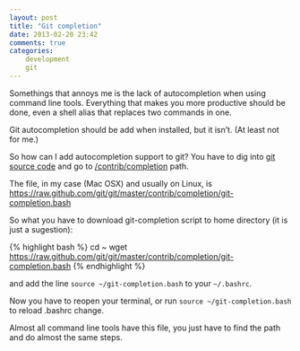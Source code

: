 ```yaml
---
layout: post
title: "Git completion"
date: 2013-02-20 23:42
comments: true
categories:
    development
    git
---
```


Somethings that annoys me is the lack of autocompletion when using command line tools. Everything that makes you more productive should be done, even a shell alias that replaces two commands in one.

Git autocompletion should be add when installed, but it isn’t. (At least not for me.)

<!--more-->

So how can I add autocompletion support to git?
You have to dig into [git source code][git-github] and go to [/contrib/completion][git-github-contrib] path.

The file, in my case (Mac OSX) and usually on Linux, is https://raw.github.com/git/git/master/contrib/completion/git-completion.bash

So what you have to download git-completion script to home directory (it is just a sugestion):

{% highlight bash %}
cd ~
wget https://raw.github.com/git/git/master/contrib/completion/git-completion.bash
{% endhighlight %}

and add the line `source ~/git-completion.bash` to your `~/.bashrc`.

Now you have to reopen your terminal, or run `source ~/git-completion.bash` to reload .bashrc change.

Almost all command line tools have this file, you just have to find the path and do almost the same steps.

[git-github]: https://github.com/git/git
[git-github-contrib]: https://github.com/git/git/tree/master/contrib/completion

